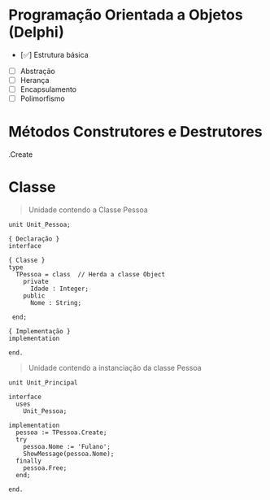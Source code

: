# Programação Orientada a Objetos (Delphi)

- [✅] Estrutura básica
- [ ] Abstração
- [ ] Herança
- [ ] Encapsulamento
- [ ] Polimorfismo

# Métodos Construtores e Destrutores
.Create

# Classe
> Unidade contendo a Classe Pessoa
~~~Delphi
unit Unit_Pessoa;

{ Declaração }
interface

{ Classe }
type
  TPessoa = class  // Herda a classe Object
    private
      Idade : Integer;
    public
      Nome : String;
    
 end;
 
{ Implementação }
implementation

end.
~~~

> Unidade contendo a instanciação da classe Pessoa
~~~Delphi
unit Unit_Principal

interface
  uses
    Unit_Pessoa;
  
implementation 
  pessoa := TPessoa.Create;
  try
    pessoa.Nome := 'Fulano';
    ShowMessage(pessoa.Nome);
  finally
    pessoa.Free;
  end;
 
end.
~~~
